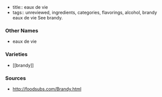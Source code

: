 - title:: eaux de vie
- tags:: unreviewed, ingredients, categories, flavorings, alcohol, brandy
eaux de vie See brandy.

### Other Names

* eaux de vie

### Varieties

* [[brandy]]

### Sources
* http://foodsubs.com/Brandy.html
